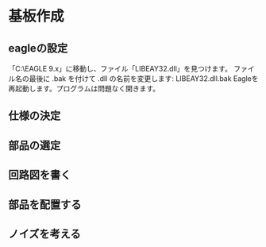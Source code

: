 # 基板作成

## eagleの設定
「C:\EAGLE 9.x」に移動し、ファイル「LIBEAY32.dll」を見つけます。
ファイル名の最後に .bak を付けて .dll の名前を変更します: LIBEAY32.dll.bak
Eagleを再起動します。プログラムは問題なく開きます。

## 仕様の決定



## 部品の選定



## 回路図を書く



## 部品を配置する



## ノイズを考える
